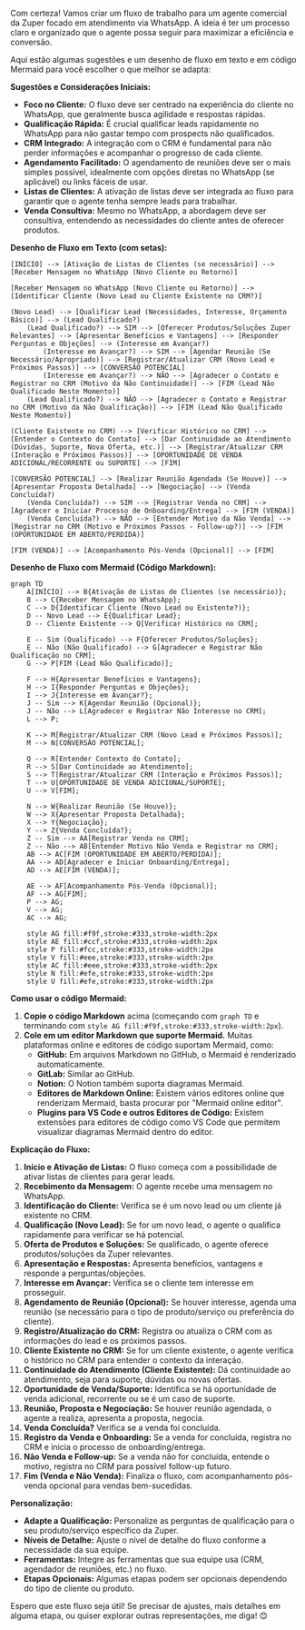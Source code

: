 Com certeza! Vamos criar um fluxo de trabalho para um agente comercial da Zuper focado em atendimento via WhatsApp.  A ideia é ter um processo claro e organizado que o agente possa seguir para maximizar a eficiência e conversão.

Aqui estão algumas sugestões e um desenho de fluxo em texto e em código Mermaid para você escolher o que melhor se adapta:

**Sugestões e Considerações Iniciais:**

* **Foco no Cliente:** O fluxo deve ser centrado na experiência do cliente no WhatsApp, que geralmente busca agilidade e respostas rápidas.
* **Qualificação Rápida:**  É crucial qualificar leads rapidamente no WhatsApp para não gastar tempo com prospects não qualificados.
* **CRM Integrado:** A integração com o CRM é fundamental para não perder informações e acompanhar o progresso de cada cliente.
* **Agendamento Facilitado:** O agendamento de reuniões deve ser o mais simples possível, idealmente com opções diretas no WhatsApp (se aplicável) ou links fáceis de usar.
* **Listas de Clientes:** A ativação de listas deve ser integrada ao fluxo para garantir que o agente tenha sempre leads para trabalhar.
* **Venda Consultiva:** Mesmo no WhatsApp, a abordagem deve ser consultiva, entendendo as necessidades do cliente antes de oferecer produtos.

**Desenho de Fluxo em Texto (com setas):**

```
[INÍCIO] --> [Ativação de Listas de Clientes (se necessário)] --> [Receber Mensagem no WhatsApp (Novo Cliente ou Retorno)]

[Receber Mensagem no WhatsApp (Novo Cliente ou Retorno)] --> [Identificar Cliente (Novo Lead ou Cliente Existente no CRM?)]

(Novo Lead) --> [Qualificar Lead (Necessidades, Interesse, Orçamento Básico)] --> (Lead Qualificado?)
    (Lead Qualificado?) --> SIM --> [Oferecer Produtos/Soluções Zuper Relevantes] --> [Apresentar Benefícios e Vantagens] --> [Responder Perguntas e Objeções] --> (Interesse em Avançar?)
        (Interesse em Avançar?) --> SIM --> [Agendar Reunião (Se Necessário/Apropriado)] --> [Registrar/Atualizar CRM (Novo Lead e Próximos Passos)] --> [CONVERSÃO POTENCIAL]
        (Interesse em Avançar?) --> NÃO --> [Agradecer o Contato e Registrar no CRM (Motivo da Não Continuidade)] --> [FIM (Lead Não Qualificado Neste Momento)]
    (Lead Qualificado?) --> NÃO --> [Agradecer o Contato e Registrar no CRM (Motivo da Não Qualificação)] --> [FIM (Lead Não Qualificado Neste Momento)]

(Cliente Existente no CRM) --> [Verificar Histórico no CRM] --> [Entender o Contexto do Contato] --> [Dar Continuidade ao Atendimento (Dúvidas, Suporte, Nova Oferta, etc.)] --> [Registrar/Atualizar CRM (Interação e Próximos Passos)] --> [OPORTUNIDADE DE VENDA ADICIONAL/RECORRENTE ou SUPORTE] --> [FIM]

[CONVERSÃO POTENCIAL] --> [Realizar Reunião Agendada (Se Houve)] --> [Apresentar Proposta Detalhada] --> [Negociação] --> (Venda Concluída?)
    (Venda Concluída?) --> SIM --> [Registrar Venda no CRM] --> [Agradecer e Iniciar Processo de Onboarding/Entrega] --> [FIM (VENDA)]
    (Venda Concluída?) --> NÃO --> [Entender Motivo da Não Venda] --> [Registrar no CRM (Motivo e Próximos Passos - Follow-up?)] --> [FIM (OPORTUNIDADE EM ABERTO/PERDIDA)]

[FIM (VENDA)] --> [Acompanhamento Pós-Venda (Opcional)] --> [FIM]
```

**Desenho de Fluxo com Mermaid (Código Markdown):**

```mermaid
graph TD
    A[INÍCIO] --> B{Ativação de Listas de Clientes (se necessário)};
    B --> C{Receber Mensagem no WhatsApp};
    C --> D{Identificar Cliente (Novo Lead ou Existente?)};
    D -- Novo Lead --> E{Qualificar Lead};
    D -- Cliente Existente --> Q[Verificar Histórico no CRM];

    E -- Sim (Qualificado) --> F{Oferecer Produtos/Soluções};
    E -- Não (Não Qualificado) --> G[Agradecer e Registrar Não Qualificação no CRM];
    G --> P[FIM (Lead Não Qualificado)];

    F --> H{Apresentar Benefícios e Vantagens};
    H --> I{Responder Perguntas e Objeções};
    I --> J{Interesse em Avançar?};
    J -- Sim --> K{Agendar Reunião (Opcional)};
    J -- Não --> L[Agradecer e Registrar Não Interesse no CRM];
    L --> P;

    K --> M[Registrar/Atualizar CRM (Novo Lead e Próximos Passos)];
    M --> N[CONVERSÃO POTENCIAL];

    Q --> R[Entender Contexto do Contato];
    R --> S[Dar Continuidade ao Atendimento];
    S --> T[Registrar/Atualizar CRM (Interação e Próximos Passos)];
    T --> U[OPORTUNIDADE DE VENDA ADICIONAL/SUPORTE];
    U --> V[FIM];

    N --> W{Realizar Reunião (Se Houve)};
    W --> X{Apresentar Proposta Detalhada};
    X --> Y{Negociação};
    Y --> Z{Venda Concluída?};
    Z -- Sim --> AA[Registrar Venda no CRM];
    Z -- Não --> AB[Entender Motivo Não Venda e Registrar no CRM];
    AB --> AC[FIM (OPORTUNIDADE EM ABERTO/PERDIDA)];
    AA --> AD[Agradecer e Iniciar Onboarding/Entrega];
    AD --> AE[FIM (VENDA)];

    AE --> AF[Acompanhamento Pós-Venda (Opcional)];
    AF --> AG[FIM];
    P --> AG;
    V --> AG;
    AC --> AG;

    style AG fill:#f9f,stroke:#333,stroke-width:2px
    style AE fill:#ccf,stroke:#333,stroke-width:2px
    style P fill:#fcc,stroke:#333,stroke-width:2px
    style V fill:#eee,stroke:#333,stroke-width:2px
    style AC fill:#eee,stroke:#333,stroke-width:2px
    style N fill:#efe,stroke:#333,stroke-width:2px
    style U fill:#efe,stroke:#333,stroke-width:2px
```

**Como usar o código Mermaid:**

1. **Copie o código Markdown** acima (começando com `graph TD` e terminando com `style AG fill:#f9f,stroke:#333,stroke-width:2px`).
2. **Cole em um editor Markdown que suporte Mermaid.**  Muitas plataformas online e editores de código suportam Mermaid, como:
    * **GitHub:**  Em arquivos Markdown no GitHub, o Mermaid é renderizado automaticamente.
    * **GitLab:** Similar ao GitHub.
    * **Notion:**  O Notion também suporta diagramas Mermaid.
    * **Editores de Markdown Online:**  Existem vários editores online que renderizam Mermaid, basta procurar por "Mermaid online editor".
    * **Plugins para VS Code e outros Editores de Código:**  Existem extensões para editores de código como VS Code que permitem visualizar diagramas Mermaid dentro do editor.

**Explicação do Fluxo:**

1. **Início e Ativação de Listas:** O fluxo começa com a possibilidade de ativar listas de clientes para gerar leads.
2. **Recebimento da Mensagem:** O agente recebe uma mensagem no WhatsApp.
3. **Identificação do Cliente:** Verifica se é um novo lead ou um cliente já existente no CRM.
4. **Qualificação (Novo Lead):** Se for um novo lead, o agente o qualifica rapidamente para verificar se há potencial.
5. **Oferta de Produtos e Soluções:** Se qualificado, o agente oferece produtos/soluções da Zuper relevantes.
6. **Apresentação e Respostas:** Apresenta benefícios, vantagens e responde a perguntas/objeções.
7. **Interesse em Avançar:** Verifica se o cliente tem interesse em prosseguir.
8. **Agendamento de Reunião (Opcional):** Se houver interesse, agenda uma reunião (se necessário para o tipo de produto/serviço ou preferência do cliente).
9. **Registro/Atualização do CRM:**  Registra ou atualiza o CRM com as informações do lead e os próximos passos.
10. **Cliente Existente no CRM:** Se for um cliente existente, o agente verifica o histórico no CRM para entender o contexto da interação.
11. **Continuidade do Atendimento (Cliente Existente):**  Dá continuidade ao atendimento, seja para suporte, dúvidas ou novas ofertas.
12. **Oportunidade de Venda/Suporte:**  Identifica se há oportunidade de venda adicional, recorrente ou se é um caso de suporte.
13. **Reunião, Proposta e Negociação:** Se houver reunião agendada, o agente a realiza, apresenta a proposta, negocia.
14. **Venda Concluída?** Verifica se a venda foi concluída.
15. **Registro da Venda e Onboarding:** Se a venda for concluída, registra no CRM e inicia o processo de onboarding/entrega.
16. **Não Venda e Follow-up:** Se a venda não for concluída, entende o motivo, registra no CRM para possível follow-up futuro.
17. **Fim (Venda e Não Venda):** Finaliza o fluxo, com acompanhamento pós-venda opcional para vendas bem-sucedidas.

**Personalização:**

* **Adapte a Qualificação:**  Personalize as perguntas de qualificação para o seu produto/serviço específico da Zuper.
* **Níveis de Detalhe:** Ajuste o nível de detalhe do fluxo conforme a necessidade da sua equipe.
* **Ferramentas:** Integre as ferramentas que sua equipe usa (CRM, agendador de reuniões, etc.) no fluxo.
* **Etapas Opcionais:**  Algumas etapas podem ser opcionais dependendo do tipo de cliente ou produto.

Espero que este fluxo seja útil! Se precisar de ajustes, mais detalhes em alguma etapa, ou quiser explorar outras representações, me diga! 😊
